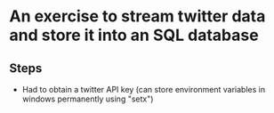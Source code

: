 # An exercise to stream twitter data and store it into an SQL database

## Steps

* Had to obtain a twitter API key (can store environment variables in windows permanently using "setx")



